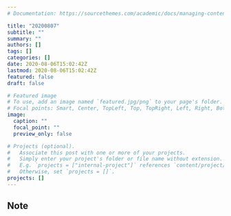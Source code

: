 ```yaml
---
# Documentation: https://sourcethemes.com/academic/docs/managing-content/

title: "20200807"
subtitle: ""
summary: ""
authors: []
tags: []
categories: []
date: 2020-08-06T15:02:42Z
lastmod: 2020-08-06T15:02:42Z
featured: false
draft: false

# Featured image
# To use, add an image named `featured.jpg/png` to your page's folder.
# Focal points: Smart, Center, TopLeft, Top, TopRight, Left, Right, BottomLeft, Bottom, BottomRight.
image:
  caption: ""
  focal_point: ""
  preview_only: false

# Projects (optional).
#   Associate this post with one or more of your projects.
#   Simply enter your project's folder or file name without extension.
#   E.g. `projects = ["internal-project"]` references `content/project/deep-learning/index.md`.
#   Otherwise, set `projects = []`.
projects: []
---
```


## Note

